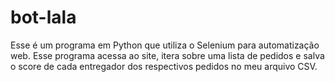 # bot-lala
Esse é um programa em Python que utiliza o Selenium para automatização web. Esse programa acessa ao site, itera sobre uma lista de pedidos e salva o score de cada entregador dos respectivos pedidos no meu arquivo CSV.
